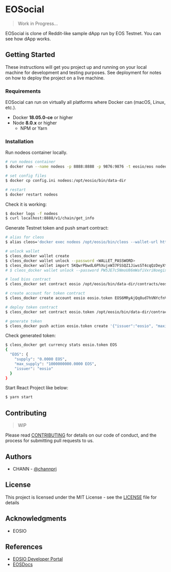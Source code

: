 # EOSocial
> Work in Progress...

EOSocial is clone of Reddit-like sample dApp run by EOS Testnet. You can see how dApp works.

## Getting Started
These instructions will get you project up and running on your local machine for development and testing purposes. See deployment for notes on how to deploy the project on a live machine.

### Requirements
EOSocial can run on virtually all platforms where Docker can (macOS, Linux, etc.).

- Docker **18.05.0-ce** or higher
- Node **8.0.x** or higher
  - NPM or Yarn

### Installation
Run nodeos container locally.

```bash
# run nodeos container
$ docker run --name nodeos -p 8888:8888 -p 9876:9876 -t eosio/eos nodeosd.sh -e --http-alias=nodeos:8888 --http-alias=127.0.0.1:8888 --http-alias=localhost:8888

# set config files
$ docker cp config.ini nodeos:/opt/eosio/bin/data-dir

# restart
$ docker restart nodeos
```

Check it is working:

```bash
$ docker logs -f nodeos
$ curl localhost:8888/v1/chain/get_info
```

Generate Testnet token and push smart contract:

```bash
# alias for cleos
$ alias cleos='docker exec nodeos /opt/eosio/bin/cleos --wallet-url http://localhost:8888'

# unlock wallet
$ cleos_docker wallet create
$ cleos_docker wallet unlock --password <WALLET_PASSWORD>
$ cleos_docker wallet import 5KQwrPbwdL6PhXujxW37FSSQZ1JiwsST4cqQzDeyXtP79zkvFD3
# $ cleos_docker wallet unlock --password PW5JE7c5NmoU86mWafiVxriNoegixBCdp5RZy5sayzfYZ5ZKszqhm

# load bios contract
$ cleos_docker set contract eosio /opt/eosio/bin/data-dir/contracts/eosio.bios -x 1000 -p eosio

# create account for token contract
$ cleos_docker create account eosio eosio.token EOS6MRyAjQq8ud7hVNYcfnVPJqcVpscN5So8BhtHuGYqET5GDW5CV EOS6MRyAjQq8ud7hVNYcfnVPJqcVpscN5So8BhtHuGYqET5GDW5CV

# deploy token contract
$ cleos_docker set contract eosio.token /opt/eosio/bin/data-dir/contracts/eosio.token -p eosio.token

# generate token
$ cleos_docker push action eosio.token create '{"issuer":"eosio", "maximum_supply":"1000000000.0000 EOS", "can_freeze":1, "can_recall":1, "can_whitelist":1}' -p eosio.token
```

Check generated token:

```bash
$ cleos_docker get currency stats eosio.token EOS
{
  "EOS": {
    "supply": "0.0000 EOS",
    "max_supply": "1000000000.0000 EOS",
    "issuer": "eosio"
  }
}
```

Start React Project like below:

```bash
$ yarn start
```

## Contributing
> WIP

Please read [CONTRIBUTING](#WIP) for details on our code of conduct, and the process for submitting pull requests to us.

## Authors
- CHANN - [@channprj](https://github.com/channprj)

## License
This project is licensed under the MIT License - see the [LICENSE](LICENSE.md) file for details

## Acknowledgments
- EOSIO

## References
- [EOSIO Developer Portal](https://developers.eos.io/)
- [EOSDocs](https://www.eosdocs.io/)
